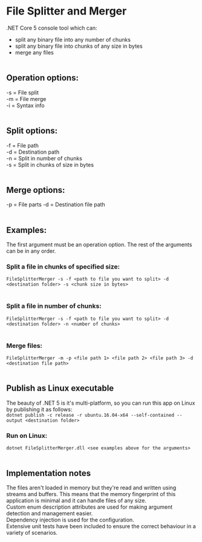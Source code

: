 # File Splitter and Merger
.NET Core 5 console tool which can:<br>
- split any binary file into any number of chunks
- split any binary file into chunks of any size in bytes
- merge any files
<br><br>
## Operation options:
-s = File split<br>
-m = File merge<br>
-i = Syntax info<br>
<br>
## Split options:
-f = File path<br>
-d = Destination path<br>
-n = Split in number of chunks<br>
-s = Split in chunks of size in bytes<br>
<br>
## Merge options:
-p = File parts
-d = Destination file path
<br><br>
## Examples:
The first argument must be an operation option. The rest of the arguments can be in any order.<br>
### Split a file in chunks of specified size:<br>
`FileSplitterMerger -s -f <path to file you want to split> -d <destination folder> -s <chunk size in bytes>`
<br><br>
### Split a file in number of chunks:<br>
`FileSplitterMerger -s -f <path to file you want to split> -d <destination folder> -n <number of chunks>`
<br><br>
### Merge files:<br>
`FileSplitterMerger -m -p <file path 1> <file path 2> <file path 3> -d <destination file path>`
<br><br>
## Publish as Linux executable
The beauty of .NET 5 is it's multi-platform, so you can run this app on Linux by publishing it as follows:<br>
`dotnet publish -c release -r ubuntu.16.04-x64 --self-contained --output <destination folder>`
<br>
### Run on Linux:
`dotnet FileSplitterMerger.dll <see examples above for the arguments>`
<br><br>
## Implementation notes
The files aren't loaded in memory but they're read and written using streams and buffers. This means that the memory fingerprint of this application is minimal and it can handle files of any size.<br>
Custom enum description attributes are used for making argument detection and management easier.<br>
Dependency injection is used for the configuration.<br>Extensive unit tests have been included to ensure the correct behaviour in a variety of scenarios.
